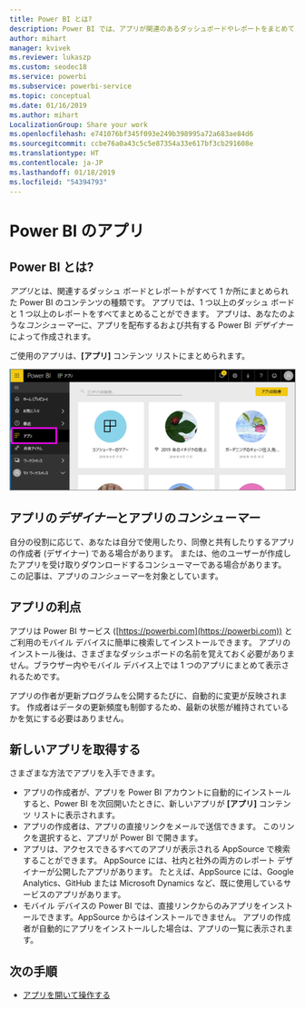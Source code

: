 ```yaml
---
title: Power BI とは?
description: Power BI では、アプリが関連のあるダッシュボードやレポートをまとめて 1 つの場所に表示します。
author: mihart
manager: kvivek
ms.reviewer: lukaszp
ms.custom: seodec18
ms.service: powerbi
ms.subservice: powerbi-service
ms.topic: conceptual
ms.date: 01/16/2019
ms.author: mihart
LocalizationGroup: Share your work
ms.openlocfilehash: e741076bf345f093e249b398995a72a683ae84d6
ms.sourcegitcommit: ccbe76a0a43c5c5e87354a33e617bf3cb291608e
ms.translationtype: HT
ms.contentlocale: ja-JP
ms.lasthandoff: 01/18/2019
ms.locfileid: "54394793"
---
```

# <a name="apps-in-power-bi"></a>Power BI のアプリ
## <a name="what-is-a-power-bi-app"></a>Power BI とは?
*アプリ*とは、関連するダッシュ ボードとレポートがすべて 1 か所にまとめられた Power BI のコンテンツの種類です。 アプリでは、1 つ以上のダッシュ ボードと 1 つ以上のレポートをすべてまとめることができます。 アプリは、あなたのような*コンシューマー*に、アプリを配布するおよび共有する Power BI *デザイナー*によって作成されます。 

ご使用のアプリは、**[アプリ]** コンテンツ リストにまとめられます。

![Power BI のアプリ](./media/end-user-apps/power-bi-apps-nav.png)

## <a name="app-designers-and-app-consumers"></a>アプリの***デザイナー***とアプリの***コンシューマー***
自分の役割に応じて、あなたは自分で使用したり、同僚と共有したりするアプリの作成者 (デザイナー) である場合があります。 または、他のユーザーが作成したアプリを受け取りダウンロードするコンシューマーである場合があります。 この記事は、アプリの*コンシューマー*を対象としています。

## <a name="advantages-of-apps"></a>アプリの利点
アプリは Power BI サービス ([https://powerbi.com](https://powerbi.com)) とご利用のモバイル デバイスに簡単に検索してインストールできます。 アプリのインストール後は、さまざまなダッシュボードの名前を覚えておく必要がありません。ブラウザー内やモバイル デバイス上では 1 つのアプリにまとめて表示されるためです。


アプリの作者が更新プログラムを公開するたびに、自動的に変更が反映されます。 作成者はデータの更新頻度も制御するため、最新の状態が維持されているかを気にする必要はありません。 

<!-- add conceptual art -->
## <a name="get-a-new-app"></a>新しいアプリを取得する
さまざまな方法でアプリを入手できます。 
- アプリの作成者が、アプリを Power BI アカウントに自動的にインストールすると、Power BI を次回開いたときに、新しいアプリが **[アプリ]** コンテンツ リストに表示されます。 
- アプリの作成者は、アプリの直接リンクをメールで送信できます。 このリンクを選択すると、アプリが Power BI で開きます。
- アプリは、アクセスできるすべてのアプリが表示される AppSource で検索することができます。 AppSource には、社内と社外の両方のレポート デザイナーが公開したアプリがあります。 たとえば、AppSource には、Google Analytics、GitHub または Microsoft Dynamics など、既に使用しているサービスのアプリがあります。 
- モバイル デバイスの Power BI では、直接リンクからのみアプリをインストールできます。AppSource からはインストールできません。 アプリの作成者が自動的にアプリをインストールした場合は、アプリの一覧に表示されます。


## <a name="next-step"></a>次の手順
* [アプリを開いて操作する](end-user-app-view.md)

